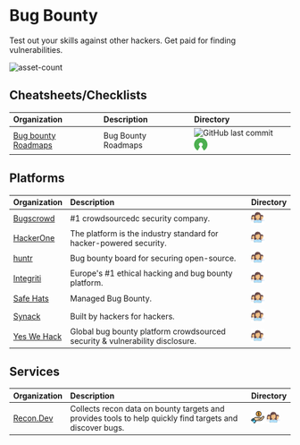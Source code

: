 # Bug Bounty

Test out your skills against other hackers. Get paid for finding vulnerabilities.

![asset-count](https://img.shields.io/badge/Tools%20%26%20Resources%20Available-9-3c85d4?style=for-the-badge)




## Cheatsheets/Checklists

| Organization | Description | Directory |
| :--- | :--- | :--- |
| [Bug bounty Roadmaps](https://github.com/1ndianl33t/Bug-Bounty-Roadmaps) | Bug Bounty Roadmaps | ![GitHub last commit](https://img.shields.io/github/last-commit/1ndianl33t/Bug-Bounty-Roadmaps?color=3c85d4&style=flat-square) ![opensource](../icons/opensource.png) |

## Platforms

| Organization | Description | Directory |
| :--- | :--- | :--- |
| [Bugscrowd](https://bugcrowd.com/programs) | \#1 crowdsourcedc security company. | ![register-profile](../icons/register-profile.png) |
| [HackerOne](https://hackerone.com/directory/programs/) | The platform is the industry standard for hacker-powered security. | ![register-profile](../icons/register-profile.png) |
| [huntr](https://www.huntr.dev/) | Bug bounty board for securing open-source. | ![register-profile](../icons/register-profile.png) |
| [Integriti](https://www.intigriti.com/programs) | Europe's \#1 ethical hacking and bug bounty platform. | ![register-profile](../icons/register-profile.png) |
| [Safe Hats](https://app.safehats.com/signup) | Managed Bug Bounty. | ![register-profile](../icons/register-profile.png) |
| [Synack](https://www.synack.com/) | Built by hackers for hackers. | ![register-profile](../icons/register-profile.png) |
| [Yes We Hack](https://yeswehack.com/auth/register#create-hunter) | Global bug bounty platform crowdsourced security & vulnerability disclosure. | ![register-profile](../icons/register-profile.png) |

## Services

| Organization | Description | Directory |
| :--- | :--- | :--- |
| [Recon.Dev](https://recon.dev/) | Collects recon data on bounty targets and provides tools to help quickly find targets and discover bugs. | ![freemium-service](../icons/freemium-service.png) ![register-profile](../icons/register-profile.png) |

